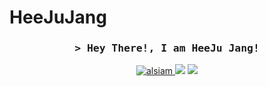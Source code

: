 # HeeJuJang
<!-- Intro  -->
<h3 align="center">
        <samp>&gt; Hey There!, I am HeeJu Jang!
<!--                 <b><a target="_blank" href="https://alsiam.com">Al Siam</a></b> -->
        </samp>
</h3>

<p align="center">
<!--  <a href="https://alsiam.com" target="blank">
  <img src="https://img.shields.io/badge/Website-DC143C?style=for-the-badge&logo=medium&logoColor=white" alt="alsiam" />
 </a> -->
 <a href="https://www.linkedin.com/in/heeju-jang-47b818268/" target="_blank">
  <img src="https://img.shields.io/badge/LinkedIn-0077B5?style=for-the-badge&logo=linkedin&logoColor=white" alt="alsiam"/>
 </a>
 <!-- <a href="https://dev.to/alsiam" target="_blank">
  <img src="https://img.shields.io/badge/dev.to-0A0A0A?style=for-the-badge&logo=dev.to&logoColor=white" alt="alsiam" />
 </a> -->
<!--  <a href="https://twitter.com/_alsiam" target="_blank">
  <img src="https://img.shields.io/badge/Twitter-1DA1F2?style=for-the-badge&logo=twitter&logoColor=white" />
 </a>
 <a href="https://instagram.com/_alsiam" target="_blank">
  <img src="https://img.shields.io/badge/Instagram-fe4164?style=for-the-badge&logo=instagram&logoColor=white" alt="alsiam" /> -->
   <a href="mailto:heejuj.dev@gmail.com"><img src="https://img.shields.io/badge/Gmail-D0A9F5?style=for-the-badge&logo=Gmail&logoColor=white&link=mailto:heejuj.dev@gmail.com"/></a>
   <a href="https://apps.apple.com/us/app/24hane/id1659801775" target="_blank">
  <img src="https://img.shields.io/badge/App_Store-0D96F6?style=for-the-badge&logo=app-store&logoColor=white" />
 </a>
</p>
<br />

